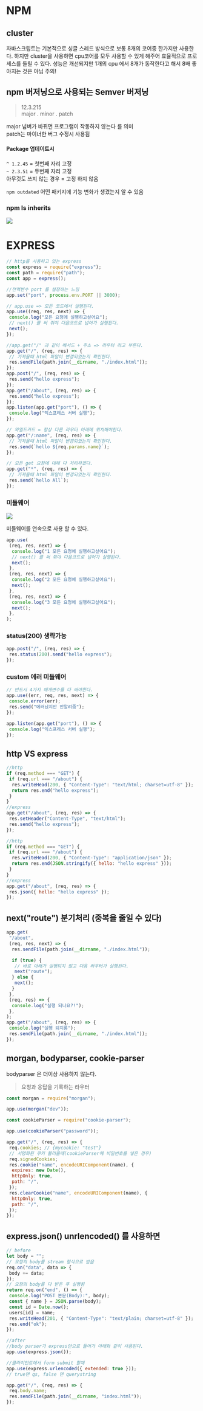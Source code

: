 # NPM

## cluster

자바스크립트는 기본적으로 싱글 스레드 방식으로 보통 8개의 코어중 한가지만 사용한다.
하지만 cluster을 사용하면 cpu코어를 모두 사용할 수 있게 해주어 효율적으로 프로세스를 돌릴 수 있다.
성능은 개선되지만 1개의 cpu 에서 8개가 동작한다고 해서 8배 좋아지는 것은 아님 주의!

## npm 버저닝으로 사용되는 Semver 버저닝

> 12.3.215 <br>
> major . minor . patch

major 넘버가 바뀌면 프로그램이 작동하지 않는다 를 의미 <br>
patch는 마이너한 버그 수정시 사용됨

#### Package 업데이트시

`^ 1.2.45` = 첫번째 자리 고정<br>
`~ 2.3.51` = 두번째 자리 고정<br>
아무것도 쓰지 않는 경우 = 고정 하지 않음<br>

`npm outdated` 어떤 패키지에 기능 변화가 생겼는지 알 수 있음

### npm ls inherits

![](https://images.velog.io/images/sunhwa508/post/79d413b5-6c96-45ac-8102-430e7695d6ef/image.png)

# EXPRESS

```javascript
// http를 사용하고 있는 express
const express = require("express");
const path = require("path");
const app = express();

//전역변수 port 를 설정하는 느낌
app.set("port", process.env.PORT || 3000);

// app.use => 모든 코드에서 실행된다.
app.use((req, res, next) => {
 console.log("모든 요청에 실행하고싶어요");
 // next() 를 써 줘야 다음코드로 넘어가 실행된다.
 next();
});

//app.get("/" 과 같이 메서드 + 주소 => 라우터 라고 부른다.
app.get("/", (req, res) => {
 // 가져올때 html 파일이 변경되었는지 확인한다.
 res.sendFile(path.join(__dirname, "./index.html"));
});
app.post("/", (req, res) => {
 res.send("hello express");
});
app.get("/about", (req, res) => {
 res.send("hello express");
});
app.listen(app.get("port"), () => {
 console.log("익스프레스 서버 실행");
});

// 와일드카드 = 항상 다른 라우터 아래에 위치해야한다.
app.get("/:name", (req, res) => {
 // 가져올때 html 파일이 변경되었는지 확인한다.
 res.send(`hello ${req.params.name}`);
});

// 모든 get 요청에 대해 다 처리하겠다.
app.get("*", (req, res) => {
 // 가져올때 html 파일이 변경되었는지 확인한다.
 res.send(`hello All`);
});
```

### 미들웨어

![](https://images.velog.io/images/sunhwa508/post/c4d676ed-31d9-425b-9649-4594b3fdb83e/%E1%84%89%E1%85%B3%E1%84%8F%E1%85%B3%E1%84%85%E1%85%B5%E1%86%AB%E1%84%89%E1%85%A3%E1%86%BA%202022-01-13%20%E1%84%8B%E1%85%A9%E1%84%8C%E1%85%A5%E1%86%AB%2010.48.37.png)

미들웨어를 연속으로 사용 할 수 있다.

```javascript
app.use(
 (req, res, next) => {
  console.log("1 모든 요청에 실행하고싶어요");
  // next() 를 써 줘야 다음코드로 넘어가 실행된다.
  next();
 },
 (req, res, next) => {
  console.log("2 모든 요청에 실행하고싶어요");
  next();
 },
 (req, res, next) => {
  console.log("3 모든 요청에 실행하고싶어요");
  next();
 },
);
```

### status(200) 생략가능

```javascript
app.post("/", (req, res) => {
 res.status(200).send("hello express");
});
```

### custom 에러 미들웨어

```javascript
// 반드시 4가지 매개변수를 다 써야한다.
app.use((err, req, res, next) => {
 console.error(err);
 res.send("에러났지만 안알려줌");
});

app.listen(app.get("port"), () => {
 console.log("익스프레스 서버 실행");
});
```

## http VS express

```javascript
//http
if (req.method === "GET") {
 if (req.url === "/about") {
  res.writeHead(200, { "Content-Type": "text/html; charset=utf-8" });
  return res.end("hello express");
 }
}
//express
app.get("/about", (req, res) => {
 res.setHeader("Content-Type", "text/html");
 res.send("hello express");
});
```

```javascript
//http
if (req.method === "GET") {
 if (req.url === "/about") {
  res.writeHead(200, { "Content-Type": "application/json" });
  return res.end(JSON.stringify({ hello: "hello express" }));
 }
}
//express
app.get("/about", (req, res) => {
 res.json({ hello: "hello express" });
});
```

## next("route") 분기처리 (중복을 줄일 수 있다)

```javascript
app.get(
 "/about",
 (req, res, next) => {
  res.sendFile(path.join(__dirname, "./index.html"));

  if (true) {
   // 바로 아래가 실행되지 않고 다음 라우터가 실행된다.
   next("route");
  } else {
   next();
  }
 },
 (req, res) => {
  console.log("실행 되나요?!");
 },
);
app.get("/about", (req, res) => {
 console.log("실행 되지롱");
 res.sendFile(path.join(__dirname, "./index.html"));
});
```

## morgan, bodyparser, cookie-parser

bodyparser 은 더이상 사용하지 않는다.

> 요청과 응답을 기록하는 라우터

```javascript
const morgan = require("morgan");

app.use(morgan("dev"));
```

```javascript
const cookieParser = require("cookie-parser");

app.use(cookieParser("password"));

app.get("/", (req, res) => {
 req.cookies; // {mycookie: "test"}
 // 서명화된 쿠키 불러올때(cookieParser에 비밀번호를 넣은 경우)
 req.signedCookies;
 res.cookie("name", encodeURIComponent(name), {
  expires: new Date(),
  httpOnly: true,
  path: "/",
 });
 res.clearCookie("name", encodeURIComponent(name), {
  httpOnly: true,
  path: "/",
 });
});
```

## express.json() unrlencoded() 를 사용하면

```javascript
// before
let body = "";
// 요청의 body를 stream 형식으로 받음
req.on("data", data => {
 body += data;
});
// 요청의 body를 다 받은 후 실행됨
return req.on("end", () => {
 console.log("POST 본문(Body):", body);
 const { name } = JSON.parse(body);
 const id = Date.now();
 users[id] = name;
 res.writeHead(201, { "Content-Type": "text/plain; charset=utf-8" });
 res.end("ok");
});
```

```javascript
//after
//body parser가 express안으로 들어가 아래와 같이 사용된다.
app.use(express.json());

//클라이언트에서 form submit 할때
app.use(express.urlencoded({ extended: true }));
// true면 qs, false 면 querystring

app.get("/", (req, res) => {
 req.body.name;
 res.sendFile(path.join(__dirname, "index.html"));
});
```
